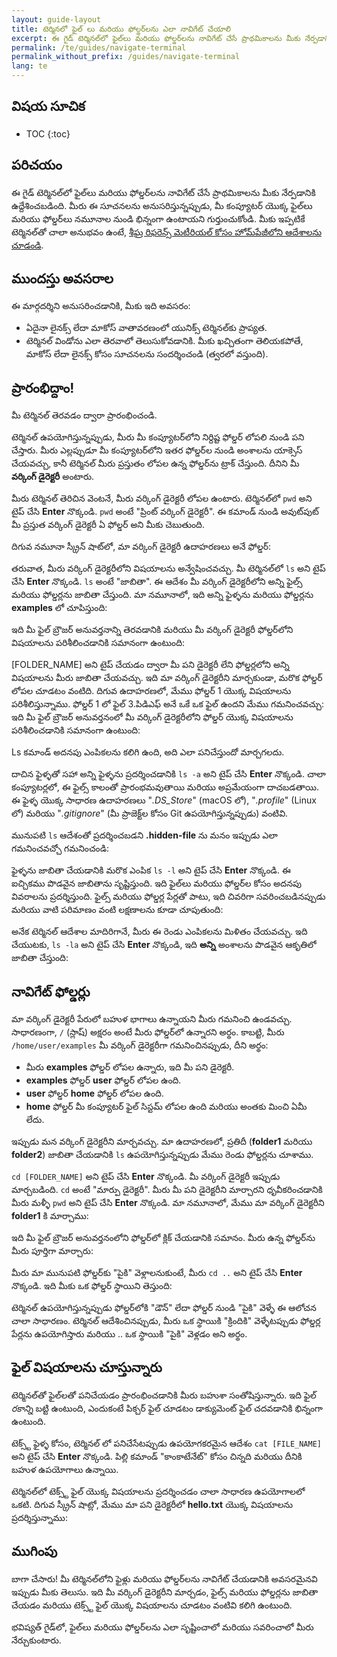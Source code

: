 ```yaml
---
layout: guide-layout
title: టెర్మినలో ఫైల్‌ లు మరియు ఫోల్డర్‌లను ఎలా నావిగేట్ చేయాలి
excerpt: ఈ గైడ్ టెర్మినల్‌లో ఫైల్‌లు మరియు ఫోల్డర్‌లను నావిగేట్ చేసే ప్రాథమికాలను మీకు నేర్పడానికి ఉద్దేశించబడింది.
permalink: /te/guides/navigate-terminal
permalink_without_prefix: /guides/navigate-terminal
lang: te
---
```


## విషయ సూచిక

* TOC
{:toc}

## పరిచయం

ఈ గైడ్ టెర్మినల్‌లో ఫైల్‌లు మరియు ఫోల్డర్‌లను నావిగేట్ చేసే ప్రాథమికాలను మీకు నేర్పడానికి ఉద్దేశించబడింది. మీరు ఈ సూచనలను అనుసరిస్తున్నప్పుడు, మీ కంప్యూటర్ యొక్క ఫైల్‌లు మరియు ఫోల్డర్‌లు నమూనాల నుండి భిన్నంగా ఉంటాయని గుర్తుంచుకోండి. మీకు ఇప్పటికే టెర్మినల్‌తో చాలా అనుభవం ఉంటే, [శీఘ్ర రిఫరెన్స్ మెటీరియల్ కోసం హోమ్‌పేజీలోని ఆదేశాలను చూడండి](/).

## ముందస్తు అవసరాల

ఈ మార్గదర్శిని అనుసరించడానికి, మీకు ఇది అవసరం:

* ఏదైనా లైనక్స్ లేదా మాకోస్ వాతావరణంలో యునిక్స్ టెర్మినల్‌కు ప్రాప్యత.
* టెర్మినల్ విండోను ఎలా తెరవాలో తెలుసుకోవడానికి. మీకు ఖచ్చితంగా తెలియకపోతే, మాకోస్ లేదా లైనక్స్ కోసం సూచనలను సందర్శించండి (త్వరలో వస్తుంది).

## ప్రారంభిద్దాం!

మీ టెర్మినల్ తెరవడం ద్వారా ప్రారంభించండి.

టెర్మినల్ ఉపయోగిస్తున్నప్పుడు, మీరు మీ కంప్యూటర్‌లోని నిర్దిష్ట ఫోల్డర్ లోపలి నుండి పని చేస్తారు. మీరు ఎల్లప్పుడూ మీ కంప్యూటర్‌లోని ఇతర ఫోల్డర్‌ల నుండి అంశాలను యాక్సెస్ చేయవచ్చు, కానీ టెర్మినల్ మీరు ప్రస్తుతం లోపల ఉన్న ఫోల్డర్‌ను ట్రాక్ చేస్తుంది. దీనిని మీ **వర్కింగ్ డైరెక్టరీ** అంటారు.

మీరు టెర్మినల్ తెరిచిన వెంటనే, మీరు వర్కింగ్ డైరెక్టరీ లోపల ఉంటారు. టెర్మినల్‌లో `pwd` ​​అని టైప్ చేసి **Enter** నొక్కండి. `pwd` అంటే "ప్రింట్ వర్కింగ్ డైరెక్టరీ". ఈ కమాండ్ నుండి అవుట్‌పుట్ మీ ప్రస్తుత వర్కింగ్ డైరెక్టరీ ఏ ఫోల్డర్ అని మీకు చెబుతుంది.

దిగువ నమూనా స్క్రీన్ షాట్‌లో, మా వర్కింగ్ డైరెక్టరీ ఉదాహరణలు అనే ఫోల్డర్:

<div class="center guideimages">
  <amp-img src="/assets/guides/navigate-work-files/pwd-en.png" width="665" height="387" alt="terminal pwd command" layout="responsive"></amp-img>
</div>

తరువాత, మీరు వర్కింగ్ డైరెక్టరీలోని విషయాలను అన్వేషించవచ్చు. మీ టెర్మినల్‌లో `ls` అని టైప్ చేసి **Enter** నొక్కండి. `ls` అంటే "జాబితా". ఈ ఆదేశం మీ వర్కింగ్ డైరెక్టరీలోని అన్ని ఫైల్స్ మరియు ఫోల్డర్లను జాబితా చేస్తుంది. మా నమూనాలో, ఇది అన్ని ఫైళ్ళను మరియు ఫోల్డర్లను **examples** లో చూపిస్తుంది:

<div class="center guideimages">
  <amp-img src="/assets/guides/navigate-work-files/ls-en.png" width="665" height="387" alt="terminal list command" layout="responsive"></amp-img>
</div>

ఇది మీ ఫైల్ బ్రౌజర్ అనువర్తనాన్ని తెరవడానికి మరియు మీ వర్కింగ్ డైరెక్టరీ ఫోల్డర్‌లోని విషయాలను పరిశీలించడానికి సమానంగా ఉంటుంది:

<div class="center guideimages">
  <amp-img src="/assets/guides/navigate-work-files/ls-finder-en.png" width="665" height="387" alt="file browser show contents" layout="responsive"></amp-img>
</div>

[FOLDER_NAME] అని టైప్ చేయడం ద్వారా మీ పని డైరెక్టరీ లేని ఫోల్డర్లలోని అన్ని విషయాలను మీరు జాబితా చేయవచ్చు. ఇది మా వర్కింగ్ డైరెక్టరీని మార్చకుండా, మరొక ఫోల్డర్ లోపల చూడటం వంటిది. దిగువ ఉదాహరణలో, మేము ఫోల్డర్ 1 యొక్క విషయాలను పరిశీలిస్తున్నాము. ఫోల్డర్ 1 లో ఫైల్ 3.పిడిఎఫ్ అనే ఒకే ఒక ఫైల్ ఉందని మేము గమనించవచ్చు:
 ఇది మీ ఫైల్ బ్రౌజర్ అనువర్తనంలో మీ వర్కింగ్ డైరెక్టరీలోని ఫోల్డర్ యొక్క విషయాలను పరిశీలించడానికి సమానంగా ఉంటుంది:

Ls కమాండ్ అదనపు ఎంపికలను కలిగి ఉంది, అది ఎలా పనిచేస్తుందో మార్చగలదు.

దాచిన ఫైళ్ళతో సహా అన్ని ఫైళ్ళను ప్రదర్శించడానికి `ls -a` అని టైప్ చేసి **Enter** నొక్కండి. చాలా కంప్యూటర్లలో, ఈ ఫైల్స్ కాలంతో ప్రారంభమవుతాయి మరియు అప్రమేయంగా దాచబడతాయి. ఈ ఫైళ్ళ యొక్క సాధారణ ఉదాహరణలు "*.DS_Store*" (macOS లో), "*.profile*" (Linux లో) మరియు "*.gitignore*" (మీ ప్రాజెక్ట్‌ల కోసం Git ఉపయోగిస్తున్నప్పుడు) వంటివి.

మునుపటి `ls` ఆదేశంతో ప్రదర్శించబడని **.hidden-file** ను మనం ఇప్పుడు ఎలా గమనించవచ్చో గమనించండి:

<div class="center guideimages">
  <amp-img src="/assets/guides/navigate-work-files/ls-a-en.png" width="665" height="387" alt="terminal ls all command" layout="responsive"></amp-img>
</div>

ఫైళ్ళను జాబితా చేయడానికి మరొక ఎంపిక `ls -l` అని టైప్ చేసి **Enter** నొక్కండి. ఈ ఐచ్చికము పొడవైన జాబితాను సృష్టిస్తుంది. ఇది ఫైల్‌లు మరియు ఫోల్డర్‌ల కోసం అదనపు వివరాలను ప్రదర్శిస్తుంది. ఫైల్స్ మరియు ఫోల్డర్ల పేర్లతో పాటు, ఇది చివరిగా సవరించబడినప్పుడు మరియు వాటి పరిమాణం వంటి లక్షణాలను కూడా చూపుతుంది:

<div class="center guideimages">
  <amp-img src="/assets/guides/navigate-work-files/ls-l-en.png" width="665" height="387" alt="terminal ls long command" layout="responsive"></amp-img>
</div>

అనేక టెర్మినల్ ఆదేశాల మాదిరిగానే, మీరు ఈ రెండు ఎంపికలను మిళితం చేయవచ్చు. ఇది చేయుటకు, `ls -la` అని టైప్ చేసి **Enter** నొక్కండి, ఇది **అన్ని** అంశాలను పొడవైన ఆకృతిలో జాబితా చేస్తుంది:

<div class="center guideimages">
  <amp-img src="/assets/guides/navigate-work-files/ls-la-en.png" width="665" height="387" alt="terminal ls long all command" layout="responsive"></amp-img>
</div>

## నావిగేట్ ఫోల్డర్లు

మా వర్కింగ్ డైరెక్టరీ పేరులో బహుళ భాగాలు ఉన్నాయని మీరు గమనించి ఉండవచ్చు. సాధారణంగా, `/` (స్లాష్) అక్షరం అంటే మీరు ఫోల్డర్‌లో ఉన్నారని అర్థం. కాబట్టి, మీరు `/home/user/examples` మీ వర్కింగ్ డైరెక్టరీగా గమనించినప్పుడు, దీని అర్థం:

* మీరు **examples** ఫోల్డర్ లోపల ఉన్నారు, ఇది మీ పని డైరెక్టరీ.
* **examples** ఫోల్డర్ **user** ఫోల్డర్ లోపల ఉంది.
* **user** ఫోల్డర్ **home** ఫోల్డర్ లోపల ఉంది.
* **home** ఫోల్డర్ మీ కంప్యూటర్ ఫైల్ సిస్టమ్ లోపల ఉంది మరియు అంతకు మించి ఏమీ లేదు.

ఇప్పుడు మన వర్కింగ్ డైరెక్టరీని మార్చవచ్చు. మా ఉదాహరణలో, ప్రతిదీ (**folder1** మరియు **folder2**) జాబితా చేయడానికి `ls` ఉపయోగిస్తున్నప్పుడు మేము రెండు ఫోల్డర్లను చూశాము.

`cd [FOLDER_NAME]` అని టైప్ చేసి **Enter** నొక్కండి. మీ వర్కింగ్ డైరెక్టరీ ఇప్పుడు మార్చబడింది. `cd` అంటే "మార్పు డైరెక్టరీ". మీరు మీ పని డైరెక్టరీని మార్చారని ధృవీకరించడానికి మీరు మళ్ళీ `pwd` అని టైప్ చేసి **Enter** నొక్కండి. మా నమూనాలో, మేము మా వర్కింగ్ డైరెక్టరీని **folder1** కి మార్చాము:

<div class="center guideimages">
  <amp-img src="/assets/guides/navigate-work-files/cd-folder1-en.png" width="665" height="387" alt="terminal cd command" layout="responsive"></amp-img>
</div>

ఇది మీ ఫైల్ బ్రౌజర్ అనువర్తనంలోని ఫోల్డర్‌లో క్లిక్ చేయడానికి సమానం. మీరు ఉన్న ఫోల్డర్‌ను మీరు పూర్తిగా మార్చారు:

<div class="center guideimages">
  <amp-img src="/assets/guides/navigate-work-files/cd-folder1-finder-en.png" width="665" height="387" alt="macOS folder change directory" layout="responsive"></amp-img>
</div>

మీరు మా మునుపటి ఫోల్డర్‌కు "పైకి" వెళ్లాలనుకుంటే, మీరు `cd ..` అని టైప్ చేసి **Enter** నొక్కండి. ఇది మీకు ఒక ఫోల్డర్ స్థాయిని తెస్తుంది:

<div class="center guideimages">
  <amp-img src="/assets/guides/navigate-work-files/cd-folder1-and-back-en.png" width="665" height="387" alt="terminal cd folder1 and back" layout="responsive"></amp-img>
</div>

టెర్మినల్ ఉపయోగిస్తున్నప్పుడు ఫోల్డర్‌లోకి "డౌన్" లేదా ఫోల్డర్ నుండి "పైకి" వెళ్ళే ఈ ఆలోచన చాలా సాధారణం. టెర్మినల్ ఆదేశించినప్పుడు, మీరు ఒక స్థాయికి "క్రిందికి" వెళ్ళేటప్పుడు ఫోల్డర్ల పేర్లను ఉపయోగిస్తారు మరియు .. ఒక స్థాయికి "పైకి" వెళ్లడం అని అర్థం.

## ఫైల్ విషయాలను చూస్తున్నారు

టెర్మినల్‌తో ఫైల్‌లతో పనిచేయడం ప్రారంభించడానికి మీరు బహుశా సంతోషిస్తున్నారు. ఇది ఫైల్ *రకాన్ని* బట్టి ఉంటుంది, ఎందుకంటే పిక్చర్ ఫైల్ చూడటం డాక్యుమెంట్ ఫైల్ చదవడానికి భిన్నంగా ఉంటుంది.

టెక్స్ట్ ఫైళ్ళ కోసం, టెర్మినల్ లో పనిచేసేటప్పుడు ఉపయోగకరమైన ఆదేశం `cat [FILE_NAME]` అని టైప్ చేసి **Enter** నొక్కండి. పిల్లి కమాండ్ "కాంకాటేనేట్" కోసం చిన్నది మరియు దీనికి బహుళ ఉపయోగాలు ఉన్నాయి.

టెర్మినల్‌లో టెక్స్ట్ ఫైల్ యొక్క విషయాలను ప్రదర్శించడం చాలా సాధారణ ఉపయోగాలలో ఒకటి. దిగువ స్క్రీన్ షాట్లో, మేము మా పని డైరెక్టరీలో **hello.txt** యొక్క విషయాలను ప్రదర్శిస్తున్నాము:

<div class="center guideimages">
  <amp-img src="/assets/guides/navigate-work-files/cat-hello-en.png" width="665" height="387" alt="terminal cat command" layout="responsive"></amp-img>
</div>

## ముగింపు

బాగా చేసారు! మీ టెర్మినల్‌లోని ఫైళ్లు మరియు ఫోల్డర్‌లను నావిగేట్ చేయడానికి అవసరమైనవి ఇప్పుడు మీకు తెలుసు. ఇది మీ వర్కింగ్ డైరెక్టరీని మార్చడం, ఫైల్స్ మరియు ఫోల్డర్లను జాబితా చేయడం మరియు టెక్స్ట్ ఫైల్ యొక్క విషయాలను చూడటం వంటివి కలిగి ఉంటుంది.

భవిష్యత్ గైడ్‌లో, ఫైల్‌లు మరియు ఫోల్డర్‌లను ఎలా సృష్టించాలో మరియు సవరించాలో మీరు నేర్చుకుంటారు.
